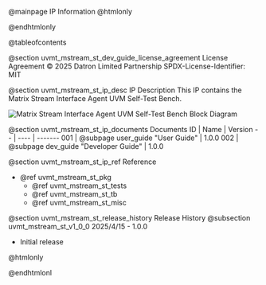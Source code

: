 @mainpage IP Information
@htmlonly
<div class="autonumbering">
@endhtmlonly


@tableofcontents


@section uvmt_mstream_st_dev_guide_license_agreement License Agreement
© 2025 Datron Limited Partnership
SPDX-License-Identifier: MIT


@section uvmt_mstream_st_ip_desc IP Description
This IP contains the  Matrix Stream Interface Agent UVM Self-Test Bench.

![Matrix Stream Interface Agent UVM Self-Test Bench Block Diagram](tb_block_diagram.svg)


@section uvmt_mstream_st_ip_documents Documents
ID | Name | Version
-- | ---- | -------
001 | @subpage user_guide "User Guide" | 1.0.0
002 | @subpage dev_guide "Developer Guide" | 1.0.0


@section uvmt_mstream_st_ip_ref Reference
 * @ref uvmt_mstream_st_pkg
   * @ref uvmt_mstream_st_tests
   * @ref uvmt_mstream_st_tb
   * @ref uvmt_mstream_st_misc


@section uvmt_mstream_st_release_history Release History
@subsection uvmt_mstream_st_v1_0_0 2025/4/15 - 1.0.0
- Initial release


@htmlonly
</div>
@endhtmlonl